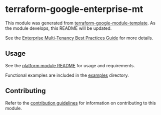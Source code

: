 # terraform-google-enterprise-mt

This module was generated from
[terraform-google-module-template](https://github.com/terraform-google-modules/terraform-google-module-template/). As
the module develops, this README will be updated.

See the [Enterprise Multi-Tenancy Best Practices Guide](https://cloud.google.com/kubernetes-engine/docs/best-practices/enterprise-multitenancy) for more details.

## Usage

See the [platform module README](modules/platform/README.md) for usage and requirements.

Functional examples are included in the
[examples](./examples/) directory.


## Contributing

Refer to the [contribution guidelines](./CONTRIBUTING.md) for
information on contributing to this module.
